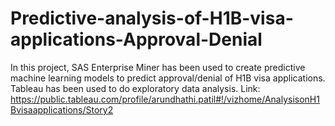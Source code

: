 # Predictive-analysis-of-H1B-visa-applications-Approval-Denial
In this project, SAS Enterprise Miner has been used to create predictive machine learning models to predict approval/denial of H1B visa applications.
Tableau has been used to do exploratory data analysis. 
Link: https://public.tableau.com/profile/arundhathi.patil#!/vizhome/AnalysisonH1Bvisaapplications/Story2
